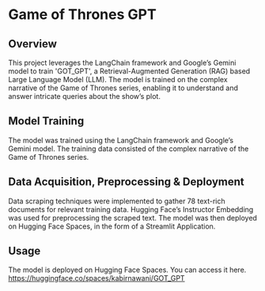 # Game of Thrones GPT

## Overview
This project leverages the LangChain framework and Google’s Gemini model to train 'GOT_GPT', a Retrieval-Augmented Generation (RAG) based Large Language Model (LLM). The model is trained on the complex narrative of the Game of Thrones series, enabling it to understand and answer intricate queries about the show’s plot.

## Model Training
The model was trained using the LangChain framework and Google’s Gemini model. The training data consisted of the complex narrative of the Game of Thrones series.

## Data Acquisition, Preprocessing & Deployment
Data scraping techniques were implemented to gather 78 text-rich documents for relevant training data. Hugging Face’s Instructor Embedding was used for preprocessing the scraped text. The model was then deployed on Hugging Face Spaces, in the form of a Streamlit Application.

## Usage
The model is deployed on Hugging Face Spaces. You can access it here.
https://huggingface.co/spaces/kabirnawani/GOT_GPT
